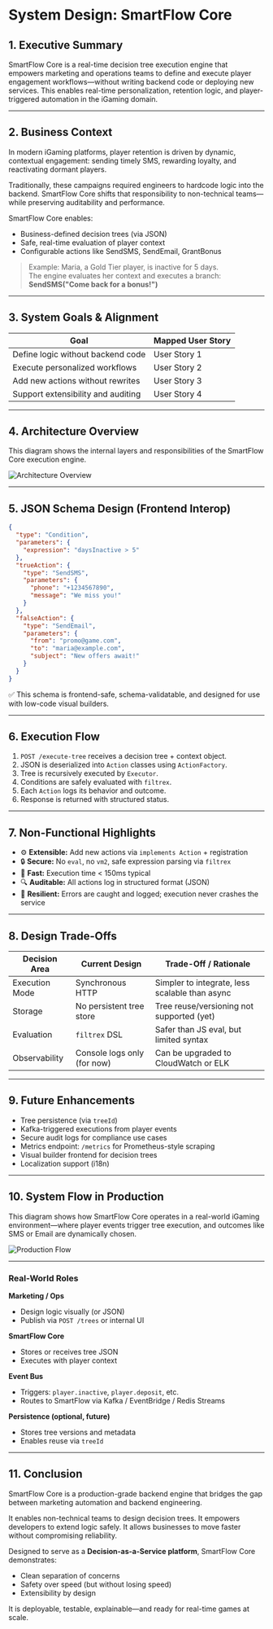
# System Design: SmartFlow Core

## 1. Executive Summary

SmartFlow Core is a real-time decision tree execution engine that empowers marketing and operations teams to define and execute player engagement workflows—without writing backend code or deploying new services. This enables real-time personalization, retention logic, and player-triggered automation in the iGaming domain.

---

## 2. Business Context

In modern iGaming platforms, player retention is driven by dynamic, contextual engagement: sending timely SMS, rewarding loyalty, and reactivating dormant players.

Traditionally, these campaigns required engineers to hardcode logic into the backend. SmartFlow Core shifts that responsibility to non-technical teams—while preserving auditability and performance.

SmartFlow Core enables:

- Business-defined decision trees (via JSON)
- Safe, real-time evaluation of player context
- Configurable actions like SendSMS, SendEmail, GrantBonus

> Example: Maria, a Gold Tier player, is inactive for 5 days.  
> The engine evaluates her context and executes a branch:  
> **SendSMS("Come back for a bonus!")**

---

## 3. System Goals & Alignment

| Goal                                | Mapped User Story |
|-------------------------------------|-------------------|
| Define logic without backend code   | User Story 1      |
| Execute personalized workflows      | User Story 2      |
| Add new actions without rewrites    | User Story 3      |
| Support extensibility and auditing  | User Story 4      |

---

## 4. Architecture Overview

This diagram shows the internal layers and responsibilities of the SmartFlow Core execution engine.

![Architecture Overview](./images/architecture.png)

---

## 5. JSON Schema Design (Frontend Interop)

```json
{
  "type": "Condition",
  "parameters": {
    "expression": "daysInactive > 5"
  },
  "trueAction": {
    "type": "SendSMS",
    "parameters": {
      "phone": "+1234567890",
      "message": "We miss you!"
    }
  },
  "falseAction": {
    "type": "SendEmail",
    "parameters": {
      "from": "promo@game.com",
      "to": "maria@example.com",
      "subject": "New offers await!"
    }
  }
}
```

✅ This schema is frontend-safe, schema-validatable, and designed for use with low-code visual builders.

---

## 6. Execution Flow

1. `POST /execute-tree` receives a decision tree + context object.
2. JSON is deserialized into `Action` classes using `ActionFactory`.
3. Tree is recursively executed by `Executor`.
4. Conditions are safely evaluated with `filtrex`.
5. Each `Action` logs its behavior and outcome.
6. Response is returned with structured status.

---

## 7. Non-Functional Highlights

- ⚙️ **Extensible:** Add new actions via `implements Action` + registration
- 🔒 **Secure:** No `eval`, no `vm2`, safe expression parsing via `filtrex`
- 🚀 **Fast:** Execution time < 150ms typical
- 🔍 **Auditable:** All actions log in structured format (JSON)
- 🧱 **Resilient:** Errors are caught and logged; execution never crashes the service

---

## 8. Design Trade-Offs

| Decision Area  | Current Design               | Trade-Off / Rationale                      |
|----------------|------------------------------|--------------------------------------------|
| Execution Mode | Synchronous HTTP             | Simpler to integrate, less scalable than async |
| Storage        | No persistent tree store     | Tree reuse/versioning not supported (yet)  |
| Evaluation     | `filtrex` DSL                | Safer than JS eval, but limited syntax     |
| Observability  | Console logs only (for now)  | Can be upgraded to CloudWatch or ELK       |

---

## 9. Future Enhancements

- Tree persistence (via `treeId`)  
- Kafka-triggered executions from player events  
- Secure audit logs for compliance use cases  
- Metrics endpoint: `/metrics` for Prometheus-style scraping  
- Visual builder frontend for decision trees  
- Localization support (i18n)

---

## 10. System Flow in Production

This diagram shows how SmartFlow Core operates in a real-world iGaming environment—where player events trigger tree execution, and outcomes like SMS or Email are dynamically chosen.

![Production Flow](./images/production.png)

---

### Real-World Roles

**Marketing / Ops**
- Design logic visually (or JSON)
- Publish via `POST /trees` or internal UI

**SmartFlow Core**
- Stores or receives tree JSON
- Executes with player context

**Event Bus**
- Triggers: `player.inactive`, `player.deposit`, etc.
- Routes to SmartFlow via Kafka / EventBridge / Redis Streams

**Persistence (optional, future)**
- Stores tree versions and metadata
- Enables reuse via `treeId`

---

## 11. Conclusion

SmartFlow Core is a production-grade backend engine that bridges the gap between marketing automation and backend engineering.

It enables non-technical teams to design decision trees. It empowers developers to extend logic safely. It allows businesses to move faster without compromising reliability.

Designed to serve as a **Decision-as-a-Service platform**, SmartFlow Core demonstrates:

- Clean separation of concerns
- Safety over speed (but without losing speed)
- Extensibility by design

It is deployable, testable, explainable—and ready for real-time games at scale.
